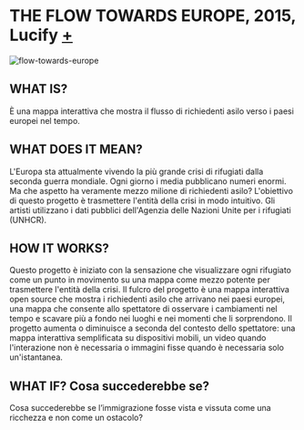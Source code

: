 # THE FLOW TOWARDS EUROPE, 2015, Lucify [+](https://dublin.sciencegallery.com/trauma-exhibits/the-flow-towards-europe)
![flow-towards-europe](https://user-images.githubusercontent.com/79698027/122647304-e884a600-d123-11eb-82e1-0a65d8128b27.png)

## WHAT IS?   
È una mappa interattiva che mostra il flusso di richiedenti asilo verso i paesi europei nel tempo.

## WHAT DOES IT MEAN?    
L'Europa sta attualmente vivendo la più grande crisi di rifugiati dalla seconda guerra mondiale. Ogni giorno i media pubblicano numeri enormi. Ma che aspetto ha veramente mezzo milione di richiedenti asilo? L'obiettivo di questo progetto è trasmettere l'entità della crisi in modo intuitivo. Gli artisti utilizzano i dati pubblici dell'Agenzia delle Nazioni Unite per i rifugiati (UNHCR).

## HOW IT WORKS?  
Questo progetto è iniziato con la sensazione che visualizzare ogni rifugiato come un punto in movimento su una mappa come mezzo potente per trasmettere l'entità della crisi.
 Il fulcro del progetto è una mappa interattiva open source che mostra i richiedenti asilo che arrivano nei paesi europei, una mappa che consente allo spettatore di osservare i cambiamenti nel tempo e scavare più a fondo nei luoghi e nei momenti che li sorprendono. Il progetto aumenta o diminuisce a seconda del contesto dello spettatore: una mappa interattiva semplificata su dispositivi mobili, un video quando l'interazione non è necessaria o immagini fisse quando è necessaria solo un'istantanea.

## WHAT IF?  Cosa succederebbe se?
Cosa succederebbe se l’immigrazione fosse vista e vissuta come una ricchezza e non come un ostacolo?
